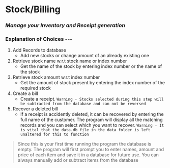 # Stock/Billing

### _Manage your Inventory and Receipt generation_

### Explanation of Choices ---
1. Add Records to database
    - Add new stocks or change amount of an already existing one 
1. Retrieve stock name w.r.t stock name or index number
    - Get the name of the stock by entering index number or the name of the stock
1. Retrieve stock amount w.r.t index number
    - Get the amount of stock present by entering the index number of the required stock
1. Create a bill
    - Create a receipt. `Warning - Stocks selected during this step will be subtracted from the database and can not be reversed`
1. Recover a deleted bill
    - If a receipt is accidently deleted, it can be recovered by entering the full name of the customer. The program will display all the matching records and you can select which you want to recover.
    `Warning - It is vital that the data.db file in the data folder is left unaltered for this to function`
    
>Since this is your first time running the program the database is empty. The program will first prompt you to enter names, amount and price of each item and save it in a database for future use. You can always manually add or subtract items from the database